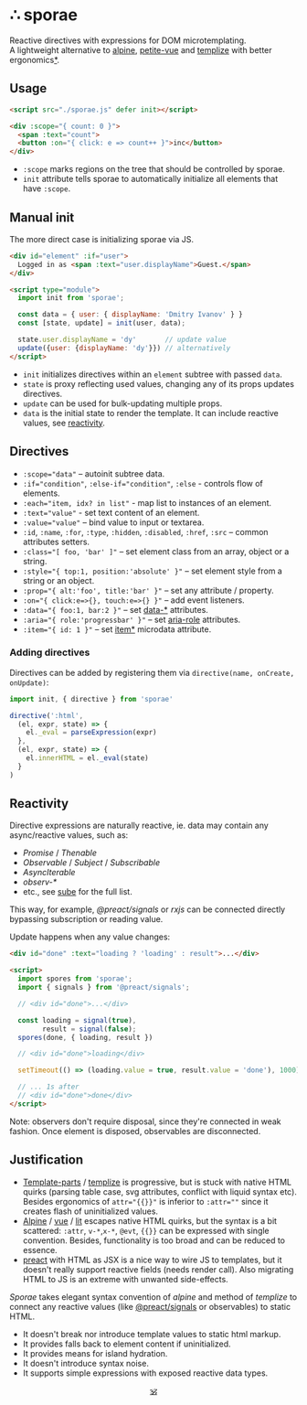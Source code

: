 # ∴ sporae

Reactive directives with expressions for DOM microtemplating.<br/>
A lightweight alternative to [alpine](https://github.com/alpinejs/alpine), [petite-vue](https://github.com/vuejs/petite-vue) and [templize](https://github.com/dy/templize) with better ergonomics[*](#justification).


## Usage

```html
<script src="./sporae.js" defer init></script>

<div :scope="{ count: 0 }">
  <span :text="count">
  <button :on="{ click: e => count++ }">inc</button>
</div>
```

* `:scope` marks regions on the tree that should be controlled by sporae.
* `init` attribute tells sporae to automatically initialize all elements that have `:scope`.

## Manual init

The more direct case is initializing sporae via JS.

```html
<div id="element" :if="user">
  Logged in as <span :text="user.displayName">Guest.</span>
</div>

<script type="module">
  import init from 'sporae';

  const data = { user: { displayName: 'Dmitry Ivanov' } }
  const [state, update] = init(user, data);

  state.user.displayName = 'dy'       // update value
  update({user: {displayName: 'dy'}}) // alternatively
</script>
```

* `init` initializes directives within an `element` subtree with passed `data`.
* `state` is proxy reflecting used values, changing any of its props updates directives.
* `update` can be used for bulk-updating multiple props.
* `data` is the initial state to render the template. It can include reactive values, see [reactivity](#reactivity).


## Directives

* `:scope="data"` – autoinit subtree data.
* `:if="condition"`, `:else-if="condition"`, `:else` - controls flow of elements.
* `:each="item, idx? in list"` - map list to instances of an element.
* `:text="value"` - set text content of an element.
* `:value="value"` – bind value to input or textarea.
* `:id`, `:name`, `:for`, `:type`, `:hidden`, `:disabled`, `:href`, `:src` – common attributes setters.
* `:class="[ foo, 'bar' ]"` – set element class from an array, object or a string.
* `:style="{ top:1, position:'absolute' }"` – set element style from a string or an object.
* `:prop="{ alt:'foo', title:'bar' }"` – set any attribute / property.
* `:on="{ click:e=>{}, touch:e=>{} }"` – add event listeners.
* `:data="{ foo:1, bar:2 }"` – set [data-*](https://developer.mozilla.org/en-US/docs/Web/HTML/Global_attributes/data-*) attributes.
* `:aria="{ role:'progressbar' }"` – set [aria-role](https://developer.mozilla.org/en-US/docs/Web/Accessibility/ARIA) attributes.
* `:item="{ id: 1 }"` – set [item*](https://developer.mozilla.org/en-US/docs/Web/HTML/Microdata) microdata attribute.

<!--
### Loops

Iterating over set of items can be done with `:each` directive:

```html
<ul>
  <li :each="item, index in items" :id="'item-' + item.id" :data="{value:item.value}" :text="item.label"></li>
</ul>

<li :each="{{ item, index in array }}">
<li :each="{{ key, value, index in object }}">
<li :each="{{ value in object }}">
```

### Conditions

To optionally display an element, there are `if`, `else-if`, `else` directives.

```html
<span :if="status == 0">Inactive</span>
<span :else-if="status == 1">Active</span>
<span :else>Finished</span>
```
-->

### Adding directives

Directives can be added by registering them via `directive(name, onCreate, onUpdate)`:

```js
import init, { directive } from 'sporae'

directive(':html',
  (el, expr, state) => {
    el._eval = parseExpression(expr)
  },
  (el, expr, state) => {
    el.innerHTML = el._eval(state)
  }
)
```


## Reactivity

Directive expressions are naturally reactive, ie. data may contain any async/reactive values, such as:

* _Promise_ / _Thenable_
* _Observable_ / _Subject_ / _Subscribable_
* _AsyncIterable_
* _observ-*_
* etc., see [sube](https://github.com/dy/sube/blob/main/README.md) for the full list.

This way, for example, _@preact/signals_ or _rxjs_ can be connected directly bypassing subscription or reading value.

Update happens when any value changes:

```html
<div id="done" :text="loading ? 'loading' : result">...</div>

<script>
  import spores from 'sporae';
  import { signals } from '@preact/signals';

  // <div id="done">...</div>

  const loading = signal(true),
        result = signal(false);
  spores(done, { loading, result })

  // <div id="done">loading</div>

  setTimeout(() => (loading.value = true, result.value = 'done'), 1000)

  // ... 1s after
  // <div id="done">done</div>
</script>
```

Note: observers don't require disposal, since they're connected in weak fashion. Once element is disposed, observables are disconnected.



## Justification

* [Template-parts](https://github.com/dy/template-parts) / [templize](https://github.com/dy/templize) is progressive, but is stuck with native HTML quirks (parsing table case, svg attributes, conflict with liquid syntax etc). Besides ergonomics of `attr="{{}}"` is inferior to `:attr=""` since it creates flash of uninitialized values.
* [Alpine](https://github.com/alpinejs/alpine) / [vue](https://github.com/vuejs/petite-vue) / [lit](https://github.com/lit/lit/tree/main/packages/lit-html) escapes native HTML quirks, but the syntax is a bit scattered: `:attr`, `v-*`,`x-*`, `@evt`, `{{}}` can be expressed with single convention. Besides, functionality is too broad and can be reduced to essence.
* [preact](https://ghub.io/preact) with HTML as JSX is a nice way to wire JS to templates, but it doesn't really support reactive fields (needs render call). Also migrating HTML to JS is an extreme with unwanted side-effects.

_Sporae_ takes elegant syntax convention of _alpine_ and method of _templize_ to connect any reactive values (like [@preact/signals](https://ghub.io/@preact/signals) or observables) to static HTML.

* It doesn't break nor introduce template values to static html markup.
* It provides falls back to element content if uninitialized.
* It provides means for island hydration.
* It doesn't introduce syntax noise.
* It supports simple expressions with exposed reactive data types.

<p align="center"><a href="https://github.com/krsnzd/license/">🕉</a></p>

